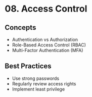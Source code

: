 # 08. Access Control

## Concepts
- Authentication vs Authorization
- Role-Based Access Control (RBAC)
- Multi-Factor Authentication (MFA)

## Best Practices
- Use strong passwords
- Regularly review access rights
- Implement least privilege
